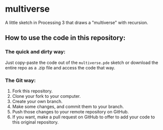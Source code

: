 # multiverse

A little sketch in Processing 3 that draws a "multiverse" with recursion.

## How to use the code in this repository:

### The quick and dirty way:

Just copy-paste the code out of the `multiverse.pde` sketch or download the entire repo as a .zip file and access the code that way.

### The Git way:

1. Fork this repository.
2. Clone your fork to your computer.
3. Create your own branch.
4. Make some changes, and commit them to your branch.
5. Push those changes to your remote repository on GitHub.
6. If you want, make a pull request on GitHub to offer to add your code to this original repository.
